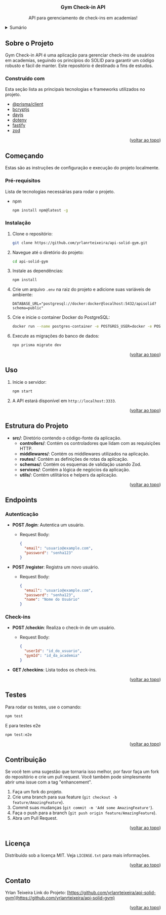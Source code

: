 <a name="readme-top"></a>
<br />
<div align="center">
  <h3 align="center">Gym Check-in API</h3>
  
  <p align="center">
    API para gerenciamento de check-ins em academias!
    <br />
  </p>
</div>

<!-- TABLE OF CONTENTS -->
<details>
  <summary>Sumário</summary>
  <ol>
    <li>
      <a href="#sobre-o-projeto">Sobre o Projeto</a>
      <ul>
        <li><a href="#construído-com">Construído com</a></li>
      </ul>
    </li>
    <li>
      <a href="#começando">Começando</a>
      <ul>
        <li><a href="#prerequisitos">Pré-requisitos</a></li>
        <li><a href="#instalação">Instalação</a></li>
      </ul>
    </li>
    <li><a href="#uso">Uso</a></li>
    <li><a href="#estrutura-do-projeto">Estrutura do Projeto</a></li>
    <li><a href="#endpoints">Endpoints</a></li>
    <li><a href="#testes">Testes</a></li>
    <li><a href="#contribuição">Contribuição</a></li>
    <li><a href="#licença">Licença</a></li>
    <li><a href="#contato">Contato</a></li>
  </ol>
</details>

<!-- ABOUT THE PROJECT -->
## Sobre o Projeto
Gym Check-in API é uma aplicação para gerenciar check-ins de usuários em academias, seguindo os princípios do SOLID para garantir um código robusto e fácil de manter. Este repositório é destinado a fins de estudos.

### Construído com

Esta seção lista as principais tecnologias e frameworks utilizados no projeto.

* [@prisma/client](https://www.prisma.io/)
* [bcryptjs](https://github.com/dcodeIO/bcrypt.js)
* [dayjs](https://day.js.org/)
* [dotenv](https://github.com/motdotla/dotenv)
* [fastify](https://www.fastify.io/)
* [zod](https://github.com/colinhacks/zod)

<p align="right">(<a href="#readme-top">voltar ao topo</a>)</p>

## Começando

Estas são as instruções de configuração e execução do projeto localmente.

### Pré-requisitos

Lista de tecnologias necessárias para rodar o projeto.

* npm
  ```sh
  npm install npm@latest -g
  ```

### Instalação

1. Clone o repositório:
   ```sh
   git clone https://github.com/yrlanrteixeira/api-solid-gym.git
   ```

2. Navegue até o diretório do projeto:
   ```sh
   cd api-solid-gym
   ```

3. Instale as dependências:
   ```sh
   npm install
   ```

4. Crie um arquivo `.env` na raiz do projeto e adicione suas variáveis de ambiente:
   ```env
   DATABASE_URL="postgresql://docker:docker@localhost:5432/apisolid?schema=public"
   ```
5. Crie e inicie o container Docker do PostgreSQL:
   ```sh
   docker run --name postgres-container -e POSTGRES_USER=docker -e POSTGRES_PASSWORD=docker -e POSTGRES_DB=apisolid -p 5432:5432 -d postgres
   ```
6. Execute as migrações do banco de dados:
   ```sh
   npx prisma migrate dev
   ```

<p align="right">(<a href="#readme-top">voltar ao topo</a>)</p>

## Uso

1. Inicie o servidor:
   ```sh
   npm start
   ```

2. A API estará disponível em `http://localhost:3333`.

<p align="right">(<a href="#readme-top">voltar ao topo</a>)</p>

## Estrutura do Projeto

- **src/**: Diretório contendo o código-fonte da aplicação.
  - **controllers/**: Contém os controladores que lidam com as requisições HTTP.
  - **middlewares/**: Contém os middlewares utilizados na aplicação.
  - **routes/**: Contém as definições de rotas da aplicação.
  - **schemas/**: Contém os esquemas de validação usando Zod.
  - **services/**: Contém a lógica de negócios da aplicação.
  - **utils/**: Contém utilitários e helpers da aplicação.

<p align="right">(<a href="#readme-top">voltar ao topo</a>)</p>

## Endpoints

### Autenticação

- **POST /login**: Autentica um usuário.
  - Request Body:
    ```json
    {
      "email": "usuario@example.com",
      "password": "senha123"
    }
    ```

- **POST /register**: Registra um novo usuário.
  - Request Body:
    ```json
    {
      "email": "usuario@example.com",
      "password": "senha123",
      "name": "Nome do Usuário"
    }
    ```

### Check-ins

- **POST /checkin**: Realiza o check-in de um usuário.
  - Request Body:
    ```json
    {
      "userId": "id_do_usuario",
      "gymId": "id_da_academia"
    }
    ```

- **GET /checkins**: Lista todos os check-ins.

<p align="right">(<a href="#readme-top">voltar ao topo</a>)</p>

## Testes

Para rodar os testes, use o comando:

```sh
npm test
```
E para testes e2e
```sh
npm test:e2e
```


<p align="right">(<a href="#readme-top">voltar ao topo</a>)</p>

## Contribuição

Se você tem uma sugestão que tornaria isso melhor, por favor faça um fork do repositório e crie um pull request. Você também pode simplesmente abrir uma issue com a tag "enhancement".

1. Faça um fork do projeto.
2. Crie uma branch para sua feature (`git checkout -b feature/AmazingFeature`).
3. Commit suas mudanças (`git commit -m 'Add some AmazingFeature'`).
4. Faça o push para a branch (`git push origin feature/AmazingFeature`).
5. Abra um Pull Request.

<p align="right">(<a href="#readme-top">voltar ao topo</a>)</p>

## Licença

Distribuído sob a licença MIT. Veja `LICENSE.txt` para mais informações.

<p align="right">(<a href="#readme-top">voltar ao topo</a>)</p>

## Contato

Yrlan Teixeira
Link do Projeto: [https://github.com/yrlanrteixeira/api-solid-gym](https://github.com/yrlanrteixeira/api-solid-gym)

<p align="right">(<a href="#readme-top">voltar ao topo</a>)</p>

<!-- MARKDOWN LINKS & IMAGES -->
[contributors-shield]: https://img.shields.io/github/contributors/yrlanrteixeira/api-solid-gym.svg?style=for-the-badge
[contributors-url]: https://github.com/yrlanrteixeira/api-solid-gym/graphs/contributors
[forks-shield]: https://img.shields.io/github/forks/yrlanrteixeira/api-solid-gym.svg?style=for-the-badge
[forks-url]: https://github.com/yrlanrteixeira/api-solid-gym/network/members
[stars-shield]: https://img.shields.io/github/stars/yrlanrteixeira/api-solid-gym.svg?style=for-the-badge
[stars-url]: https://github.com/yrlanrteixeira/api-solid-gym/stargazers
[issues-shield]: https://img.shields.io/github/issues/yrlanrteixeira/api-solid-gym.svg?style=for-the-badge
[issues-url]: https://github.com/yrlanrteixeira/api-solid-gym/issues
[license-shield]: https://img.shields.io/github/license/yrlanrteixeira/api-solid-gym.svg?style=for-the-badge
[license-url]: https://github.com/yrlanrteixeira/api-solid-gym/blob/master/LICENSE.txt
[product-screenshot]: images/screenshot.png
